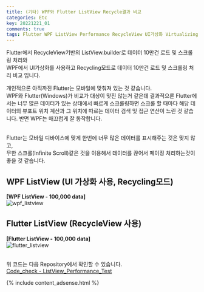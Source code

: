 ```yaml
---
title: (기타) WPF와 Flutter ListView Recycle결과 비교
categories: Etc
key: 20221221_01
comments: true
tags: Flutter WPF ListView Performance RecycleView UI가상화 Virtualizing UIVirtualizing VirtualizingPanel
---
```


Flutter에서 RecycleView기반의 ListView.builder로 데이터 10만건 로드 및 스크롤링 처리와<br/>
WPF에서 UI가상화를 사용하고 Recycling모드로 데이터 10만건 로드 및 스크롤링 처리 비교 입니다.<br/>

<!--more-->

개인적으론 아직까진 Flutter는 모바일에 맞춰져 있는 것 같습니다.<br/>
WPF와 Flutter(Windows)가 비교가 대상이 맞진 않는거 같은데 결과적으론 Flutter에서는 너무 많은 데이터가 있는 상태에서 빠르게 스크롤링하면 
스크롤 할 때마다 해당 데이터의 뷰포트 위치 계산과 그 위치에 따르는 데이터 검색 및 접근 연산이 느린 것 같습니다. 반면 WPF는 매끄럽게 잘 동작합니다.<br/><br/>

Flutter는 모바일 디바이스에 맞게 한번에 너무 많은 데이터를 표시해주는 것은 맞지 않고,<br/>
무한 스크롤(Infinite Scroll)같은 것을 이용해서 데이터를 끊어서 페이징 처리하는것이 좋을 것 같습니다.

WPF ListView (UI 가상화 사용, Recycling모드)
-

**[WPF ListView - 100,000 data]**<br/>
![wpf_listview](https://user-images.githubusercontent.com/13028129/208826357-bdac359c-436e-4590-bcd1-3d81e06de02e.gif)

Flutter ListView (RecycleView 사용)
-

**[Flutter ListView - 100,000 data]**<br/>
![flutter_listview](https://user-images.githubusercontent.com/13028129/208826417-1901f3d8-6da8-4323-b00d-2865db6b3bfa.gif)
<br/><br/>



위 코드는 다음 Repository에서 확인할 수 있습니다.<br/>
[Code_check - ListView_Performance_Test](https://github.com/tyeom/code_check/tree/main/TestSample/csharp/ListView_Performance_Test)



{% include content_adsense.html %}
